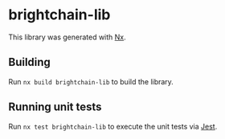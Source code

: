 # brightchain-lib

This library was generated with [Nx](https://nx.dev).

## Building

Run `nx build brightchain-lib` to build the library.

## Running unit tests

Run `nx test brightchain-lib` to execute the unit tests via [Jest](https://jestjs.io).
